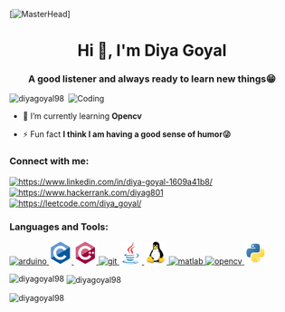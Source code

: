 [![MasterHead](https://gifimage.net/wp-content/uploads/2017/10/marketing-gif-9.gif)]
<h1 align="center">Hi 👋, I'm Diya Goyal</h1>
<h3 align="center">A good listener and always ready to learn new things😁</h3>
<img align="right" alt="Coding" width="400" src="https://cdn.dribbble.com/users/1162077/screenshots/5403918/focus-animation.gif">

<p align="left"> <img src="https://komarev.com/ghpvc/?username=diyagoyal98&label=Profile%20views&color=0e75b6&style=flat" alt="diyagoyal98" /> </p>

- 🌱 I’m currently learning **Opencv**

- ⚡ Fun fact **I think I am having a good sense of humor😜**

<h3 align="left">Connect with me:</h3>
<p align="left">
<a href="https://linkedin.com/in/diya-goyal-1609a41b8/" target="blank"><img align="center" src="https://raw.githubusercontent.com/rahuldkjain/github-profile-readme-generator/master/src/images/icons/Social/linked-in-alt.svg" alt="https://www.linkedin.com/in/diya-goyal-1609a41b8/" height="30" width="40" /></a>
<a href="https://www.hackerrank.com/diyag801" target="blank"><img align="center" src="https://raw.githubusercontent.com/rahuldkjain/github-profile-readme-generator/master/src/images/icons/Social/hackerrank.svg" alt="https://www.hackerrank.com/diyag801" height="30" width="40" /></a>
<a href="https://www.leetcode.com/diya_goyal/" target="blank"><img align="center" src="https://raw.githubusercontent.com/rahuldkjain/github-profile-readme-generator/master/src/images/icons/Social/leet-code.svg" alt="https://leetcode.com/diya_goyal/" height="30" width="40" /></a>
</p>

<h3 align="left">Languages and Tools:</h3>
<p align="left"> <a href="https://www.arduino.cc/" target="_blank" rel="noreferrer"> <img src="https://cdn.worldvectorlogo.com/logos/arduino-1.svg" alt="arduino" width="40" height="40"/> </a> <a href="https://www.cprogramming.com/" target="_blank" rel="noreferrer"> <img src="https://raw.githubusercontent.com/devicons/devicon/master/icons/c/c-original.svg" alt="c" width="40" height="40"/> </a> <a href="https://www.w3schools.com/cpp/" target="_blank" rel="noreferrer"> <img src="https://raw.githubusercontent.com/devicons/devicon/master/icons/cplusplus/cplusplus-original.svg" alt="cplusplus" width="40" height="40"/> </a> <a href="https://git-scm.com/" target="_blank" rel="noreferrer"> <img src="https://www.vectorlogo.zone/logos/git-scm/git-scm-icon.svg" alt="git" width="40" height="40"/> </a> <a href="https://www.java.com" target="_blank" rel="noreferrer"> <img src="https://raw.githubusercontent.com/devicons/devicon/master/icons/java/java-original.svg" alt="java" width="40" height="40"/> </a> <a href="https://www.linux.org/" target="_blank" rel="noreferrer"> <img src="https://raw.githubusercontent.com/devicons/devicon/master/icons/linux/linux-original.svg" alt="linux" width="40" height="40"/> </a> <a href="https://www.mathworks.com/" target="_blank" rel="noreferrer"> <img src="https://upload.wikimedia.org/wikipedia/commons/2/21/Matlab_Logo.png" alt="matlab" width="40" height="40"/> </a> <a href="https://opencv.org/" target="_blank" rel="noreferrer"> <img src="https://www.vectorlogo.zone/logos/opencv/opencv-icon.svg" alt="opencv" width="40" height="40"/> </a> <a href="https://www.python.org" target="_blank" rel="noreferrer"> <img src="https://raw.githubusercontent.com/devicons/devicon/master/icons/python/python-original.svg" alt="python" width="40" height="40"/> </a> </p>

<p><img align="left" src="https://github-readme-stats.vercel.app/api/top-langs?username=diyagoyal98&show_icons=true&locale=en&layout=compact" alt="diyagoyal98" /></p>

<p>&nbsp;<img align="center" src="https://github-readme-stats.vercel.app/api?username=diyagoyal98&show_icons=true&locale=en" alt="diyagoyal98" /></p>

<p><img align="center" src="https://github-readme-streak-stats.herokuapp.com/?user=diyagoyal98&" alt="diyagoyal98" /></p>
